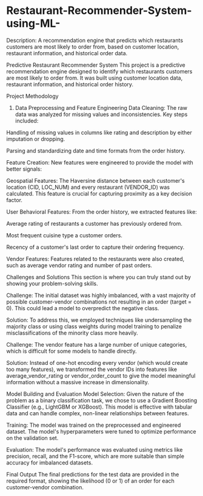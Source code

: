 # Restaurant-Recommender-System-using-ML-
Description: A recommendation engine that predicts which restaurants customers are most likely to order from, based on customer location, restaurant information, and historical order data.


Predictive Restaurant Recommender System
This project is a predictive recommendation engine designed to identify which restaurants customers are most likely to order from. It was built using customer location data, restaurant information, and historical order history.

Project Methodology
1. Data Preprocessing and Feature Engineering
Data Cleaning: The raw data was analyzed for missing values and inconsistencies. Key steps included:

Handling of missing values in columns like rating and description by either imputation or dropping.

Parsing and standardizing date and time formats from the order history.

Feature Creation: New features were engineered to provide the model with better signals:

Geospatial Features: The Haversine distance between each customer's location (CID, LOC_NUM) and every restaurant (VENDOR_ID) was calculated. This feature is crucial for capturing proximity as a key decision factor.

User Behavioral Features: From the order history, we extracted features like:

Average rating of restaurants a customer has previously ordered from.

Most frequent cuisine type a customer orders.

Recency of a customer's last order to capture their ordering frequency.

Vendor Features: Features related to the restaurants were also created, such as average vendor rating and number of past orders.

Challenges and Solutions
This section is where you can truly stand out by showing your problem-solving skills.

Challenge: The initial dataset was highly imbalanced, with a vast majority of possible customer-vendor combinations not resulting in an order (target = 0). This could lead a model to overpredict the negative class.

Solution: To address this, we employed techniques like undersampling the majority class or using class weights during model training to penalize misclassifications of the minority class more heavily.

Challenge: The vendor feature has a large number of unique categories, which is difficult for some models to handle directly.

Solution: Instead of one-hot encoding every vendor (which would create too many features), we transformed the vendor IDs into features like average_vendor_rating or vendor_order_count to give the model meaningful information without a massive increase in dimensionality.

Model Building and Evaluation
Model Selection: Given the nature of the problem as a binary classification task, we chose to use a Gradient Boosting Classifier (e.g., LightGBM or XGBoost). This model is effective with tabular data and can handle complex, non-linear relationships between features.

Training: The model was trained on the preprocessed and engineered dataset. The model's hyperparameters were tuned to optimize performance on the validation set.

Evaluation: The model's performance was evaluated using metrics like precision, recall, and the F1-score, which are more suitable than simple accuracy for imbalanced datasets.

Final Output
The final predictions for the test data are provided in the required format, showing the likelihood (0 or 1) of an order for each customer-vendor combination.
